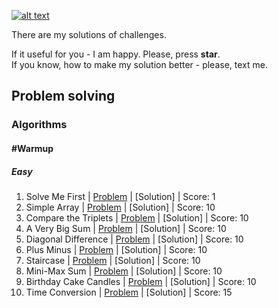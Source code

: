 [![alt text](https://i.imgur.com/skWiOqm.png "Me on HackerRank")](https://www.hackerrank.com/jewel_vadim)


There are my solutions of challenges.
<br>

If it useful for you - I am happy. Please, press **star**.
<br>
If you know, how to make my solution better - please, text me.


## Problem solving
### Algorithms
#### #Warmup
##### Easy
1. Solve Me First | [Problem](https://www.hackerrank.com/challenges/solve-me-first) | [Solution] | Score: 1
2. Simple Array | [Problem](https://www.hackerrank.com/challenges/simple-array-sum) | [Solution] | Score: 10
3. Compare the Triplets | [Problem](https://www.hackerrank.com/challenges/compare-the-triplets) | [Solution] | Score: 10
4. A Very Big Sum | [Problem](https://www.hackerrank.com/challenges/a-very-big-sum) | [Solution] | Score: 10
5. Diagonal Difference | [Problem](https://www.hackerrank.com/challenges/diagonal-difference) | [Solution] | Score: 10
6. Plus Minus | [Problem](https://www.hackerrank.com/challenges/plus-minus) | [Solution] | Score: 10
7. Staircase | [Problem](https://www.hackerrank.com/challenges/staircase) | [Solution] | Score: 10
8. Mini-Max Sum | [Problem](https://www.hackerrank.com/challenges/mini-max-sum) | [Solution] | Score: 10
9. Birthday Cake Candles | [Problem](https://www.hackerrank.com/challenges/birthday-cake-candles) | [Solution] | Score: 10
10. Time Conversion | [Problem](https://www.hackerrank.com/challenges/time-conversion) | [Solution] | Score: 15
